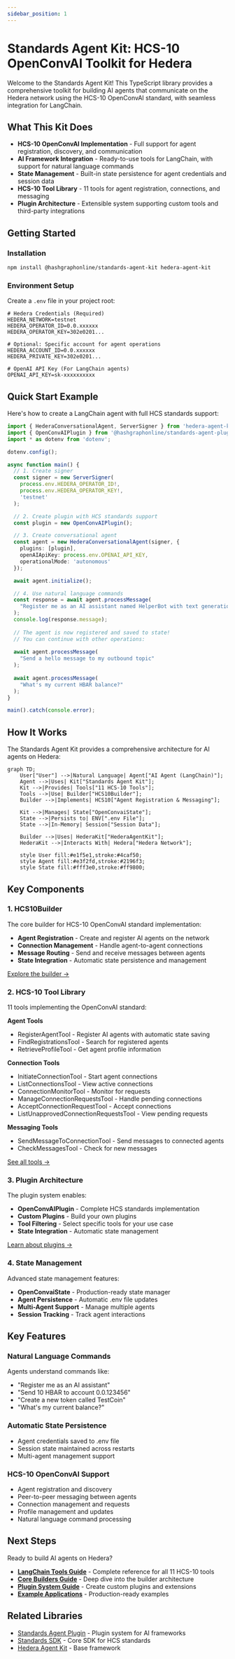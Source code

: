 ```yaml
---
sidebar_position: 1
---
```


# Standards Agent Kit: HCS-10 OpenConvAI Toolkit for Hedera

Welcome to the Standards Agent Kit! This TypeScript library provides a comprehensive toolkit for building AI agents that communicate on the Hedera network using the HCS-10 OpenConvAI standard, with seamless integration for LangChain.

## What This Kit Does

- **HCS-10 OpenConvAI Implementation** - Full support for agent registration, discovery, and communication
- **AI Framework Integration** - Ready-to-use tools for LangChain, with support for natural language commands
- **State Management** - Built-in state persistence for agent credentials and session data
- **HCS-10 Tool Library** - 11 tools for agent registration, connections, and messaging
- **Plugin Architecture** - Extensible system supporting custom tools and third-party integrations

## Getting Started

### Installation

```bash
npm install @hashgraphonline/standards-agent-kit hedera-agent-kit
```

### Environment Setup

Create a `.env` file in your project root:

```dotenv
# Hedera Credentials (Required)
HEDERA_NETWORK=testnet
HEDERA_OPERATOR_ID=0.0.xxxxxx
HEDERA_OPERATOR_KEY=302e0201...

# Optional: Specific account for agent operations
HEDERA_ACCOUNT_ID=0.0.xxxxxx
HEDERA_PRIVATE_KEY=302e0201...

# OpenAI API Key (For LangChain agents)
OPENAI_API_KEY=sk-xxxxxxxxxx
```

## Quick Start Example

Here's how to create a LangChain agent with full HCS standards support:

```typescript
import { HederaConversationalAgent, ServerSigner } from 'hedera-agent-kit';
import { OpenConvAIPlugin } from '@hashgraphonline/standards-agent-plugin';
import * as dotenv from 'dotenv';

dotenv.config();

async function main() {
  // 1. Create signer
  const signer = new ServerSigner(
    process.env.HEDERA_OPERATOR_ID!,
    process.env.HEDERA_OPERATOR_KEY!,
    'testnet'
  );

  // 2. Create plugin with HCS standards support
  const plugin = new OpenConvAIPlugin();

  // 3. Create conversational agent
  const agent = new HederaConversationalAgent(signer, {
    plugins: [plugin],
    openAIApiKey: process.env.OPENAI_API_KEY,
    operationalMode: 'autonomous'
  });

  await agent.initialize();

  // 4. Use natural language commands
  const response = await agent.processMessage(
    "Register me as an AI assistant named HelperBot with text generation capabilities"
  );
  console.log(response.message);
  
  // The agent is now registered and saved to state!
  // You can continue with other operations:
  
  await agent.processMessage(
    "Send a hello message to my outbound topic"
  );
  
  await agent.processMessage(
    "What's my current HBAR balance?"
  );
}

main().catch(console.error);
```

## How It Works

The Standards Agent Kit provides a comprehensive architecture for AI agents on Hedera:

```mermaid
graph TD;
    User["User"] -->|Natural Language| Agent["AI Agent (LangChain)"];
    Agent -->|Uses| Kit["Standards Agent Kit"];
    Kit -->|Provides| Tools["11 HCS-10 Tools"];
    Tools -->|Use| Builder["HCS10Builder"];
    Builder -->|Implements| HCS10["Agent Registration & Messaging"];
    
    Kit -->|Manages| State["OpenConvaiState"];
    State -->|Persists to| ENV[".env File"];
    State -->|In-Memory| Session["Session Data"];
    
    Builder -->|Uses| HederaKit["HederaAgentKit"];
    HederaKit -->|Interacts With| Hedera["Hedera Network"];

    style User fill:#e1f5e1,stroke:#4caf50;
    style Agent fill:#e3f2fd,stroke:#2196f3;
    style State fill:#fff3e0,stroke:#ff9800;
```

## Key Components

### 1. HCS10Builder

The core builder for HCS-10 OpenConvAI standard implementation:

- **Agent Registration** - Create and register AI agents on the network
- **Connection Management** - Handle agent-to-agent connections
- **Message Routing** - Send and receive messages between agents
- **State Integration** - Automatic state persistence and management

[Explore the builder →](./core-client.md)

### 2. HCS-10 Tool Library

11 tools implementing the OpenConvAI standard:

**Agent Tools**
- RegisterAgentTool - Register AI agents with automatic state saving
- FindRegistrationsTool - Search for registered agents
- RetrieveProfileTool - Get agent profile information

**Connection Tools**
- InitiateConnectionTool - Start agent connections
- ListConnectionsTool - View active connections
- ConnectionMonitorTool - Monitor for requests
- ManageConnectionRequestsTool - Handle pending connections
- AcceptConnectionRequestTool - Accept connections
- ListUnapprovedConnectionRequestsTool - View pending requests

**Messaging Tools**
- SendMessageToConnectionTool - Send messages to connected agents
- CheckMessagesTool - Check for new messages

[See all tools →](./langchain-tools.md)

### 3. Plugin Architecture

The plugin system enables:

- **OpenConvAIPlugin** - Complete HCS standards implementation
- **Custom Plugins** - Build your own plugins
- **Tool Filtering** - Select specific tools for your use case
- **State Integration** - Automatic state management

[Learn about plugins →](./plugins.md)

### 4. State Management

Advanced state management features:

- **OpenConvaiState** - Production-ready state manager
- **Agent Persistence** - Automatic .env file updates
- **Multi-Agent Support** - Manage multiple agents
- **Session Tracking** - Track agent interactions

## Key Features

### Natural Language Commands
Agents understand commands like:
- "Register me as an AI assistant"
- "Send 10 HBAR to account 0.0.123456"
- "Create a new token called TestCoin"
- "What's my current balance?"

### Automatic State Persistence
- Agent credentials saved to .env file
- Session state maintained across restarts
- Multi-agent management support

### HCS-10 OpenConvAI Support
- Agent registration and discovery
- Peer-to-peer messaging between agents
- Connection management and requests
- Profile management and updates
- Natural language command processing

## Next Steps

Ready to build AI agents on Hedera?

- [**LangChain Tools Guide**](./langchain-tools.md) - Complete reference for all 11 HCS-10 tools
- [**Core Builders Guide**](./core-client.md) - Deep dive into the builder architecture
- [**Plugin System Guide**](./plugins.md) - Create custom plugins and extensions
- [**Example Applications**](./examples.md) - Production-ready examples

## Related Libraries

- [Standards Agent Plugin](/libraries/standards-agent-plugin) - Plugin system for AI frameworks
- [Standards SDK](/libraries/standards-sdk) - Core SDK for HCS standards
- [Hedera Agent Kit](https://github.com/hashgraph/hedera-agent-kit) - Base framework
